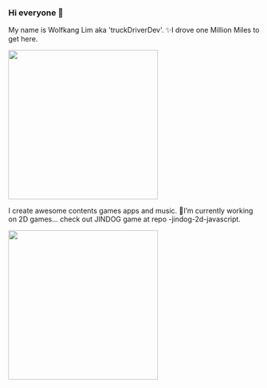 ### Hi everyone 👋
My name is Wolfkang Lim aka  'truckDriverDev'. ✨I drove one Million Miles to get here.

<!-- ![space-truck](https://user-images.githubusercontent.com/74490365/158002666-0fe88470-bf7b-4b37-9b47-22d68c653501.jpg) -->
<a href="URL_REDIRECT" target="blank"><img align="center" src="https://user-images.githubusercontent.com/74490365/158002666-0fe88470-bf7b-4b37-9b47-22d68c653501.jpg" height="300" /></a>



I create awesome contents games apps and music.
🌱I’m currently working on 2D games... check out JINDOG game at repo -jindog-2d-javascript.

<!--
![jindog](https://user-images.githubusercontent.com/74490365/158003633-f8ccadb3-36d9-46a0-b264-e3a28826e32b.png) -->
<a href="URL_REDIRECT" target="blank"><img align="center" src="https://user-images.githubusercontent.com/74490365/158003633-f8ccadb3-36d9-46a0-b264-e3a28826e32b.png" height="300" /></a>

<!--
**wolfkanglim/wolfkanglim** is a ✨ _special_ ✨ repository because its `README.md` (this file) appears on your GitHub profile.

Here are some ideas to get you started:

- 🔭 I’m currently working on ...
- 🌱 I’m currently learning ...
- 👯 I’m looking to collaborate on ...
- 🤔 I’m looking for help with ...
- 💬 Ask me about ...
- 📫 How to reach me: ...
- 😄 Pronouns: ...
- ⚡ Fun fact: ...
-->
